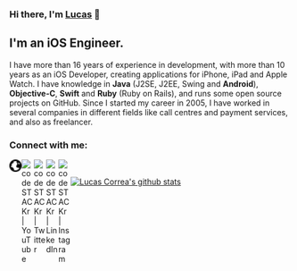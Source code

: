 
### Hi there, I'm [Lucas][website] 👋

## I'm an iOS Engineer.

I have more than 16 years of experience in development, with more than 10 years as an iOS Developer, creating applications for iPhone, iPad and Apple Watch. I have knowledge in **Java** (J2SE, J2EE, Swing and **Android**), **Objective-C**, **Swift** and **Ruby** (Ruby on Rails), and runs some open source projects on GitHub. Since I started my career in 2005, I have worked in several companies in different fields like call centres and payment services, and also as freelancer. 

### Connect with me:

[<img align="left" alt="codeSTACKr.com" width="22px" src="https://raw.githubusercontent.com/iconic/open-iconic/master/svg/globe.svg" />][website]
[<img align="left" alt="codeSTACKr | YouTube" width="22px" src="https://cdn.jsdelivr.net/npm/simple-icons@v3/icons/youtube.svg" />][youtube]
[<img align="left" alt="codeSTACKr | Twitter" width="22px" src="https://cdn.jsdelivr.net/npm/simple-icons@v3/icons/twitter.svg" />][twitter]
[<img align="left" alt="codeSTACKr | LinkedIn" width="22px" src="https://cdn.jsdelivr.net/npm/simple-icons@v3/icons/linkedin.svg" />][linkedin]
[<img align="left" alt="codeSTACKr | Instagram" width="22px" src="https://cdn.jsdelivr.net/npm/simple-icons@v3/icons/instagram.svg" />][instagram]

<br />


[![Lucas Correa's github stats](https://github-readme-stats.vercel.app/api?username=lucascorrea&theme=vue)](https://github.com/lucascorrea/)


[website]: http://www.lucascorrea.com
[twitter]: https://twitter.com/lucasc0rrea
[youtube]: https://youtube.com/codeSTACKr
[instagram]: https://instagram.com/codeSTACKr
[linkedin]: https://linkedin.com/in/codeSTACKr
